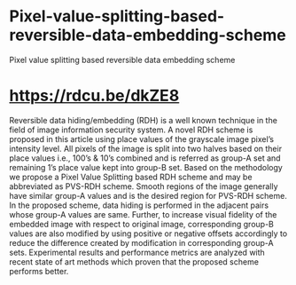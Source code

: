 # Pixel-value-splitting-based-reversible-data-embedding-scheme
Pixel value splitting based reversible data embedding scheme
# https://rdcu.be/dkZE8

Reversible data hiding/embedding (RDH) is a well known technique in the field of image information security system. A novel RDH scheme is proposed in this article using place values of the grayscale image pixel’s intensity level. All pixels of the image is split into two halves based on their place values i.e., 100’s & 10’s combined and is referred as group-A set and remaining 1’s place value kept into group-B set. Based on the methodology we propose a Pixel Value Splitting based RDH scheme and may be abbreviated as PVS-RDH scheme. Smooth regions of the image generally have similar group-A values and is the desired region for PVS-RDH scheme. In the proposed scheme, data hiding is performed in the adjacent pairs whose group-A values are same. Further, to increase visual fidelity of the embedded image with respect to original image, corresponding group-B values are also modified by using positive or negative offsets accordingly to reduce the difference created by modification in corresponding group-A sets. Experimental results and performance metrics are analyzed with recent state of art methods which proven that the proposed scheme performs better.
